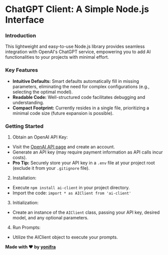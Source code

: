 
# ChatGPT Client: A Simple Node.js Interface

### Introduction
This lightweight and easy-to-use Node.js library provides seamless integration with OpenAI's ChatGPT service, empowering you to add AI functionalities to your projects with minimal effort.

### Key Features
* **Intuitive Defaults:** Smart defaults automatically fill in missing parameters, eliminating the need for complex configurations (e.g., selecting the optimal model).
* **Readable Code:** Well-structured code facilitates debugging and understanding.
* **Compact Footprint:** Currently resides in a single file, prioritizing a minimal code size (future expansion is possible).

### Getting Started

1. Obtain an OpenAI API Key:

* Visit the [OpenAI API page](https://openai.com/blog/openai-api) and create an account.
* Generate an API key (may require payment information as API calls incur costs).
* **Pro Tip:** Securely store your API key in a `.env` file at your project root (exclude it from your `.gitignore` file).

2. Installation:

* Execute `npm install ai-client` in your project directory.
* Import the code: `import * as AIClient from 'ai-client'`


3. Initialization:

* Create an instance of the `AIClient` class, passing your API key, desired model, and any optional parameters.

4. Run Prompts:
* Utilize the AIClient object to execute your prompts.


**Made with ❤️ by [yonifra](https://github.com/yonifra)**